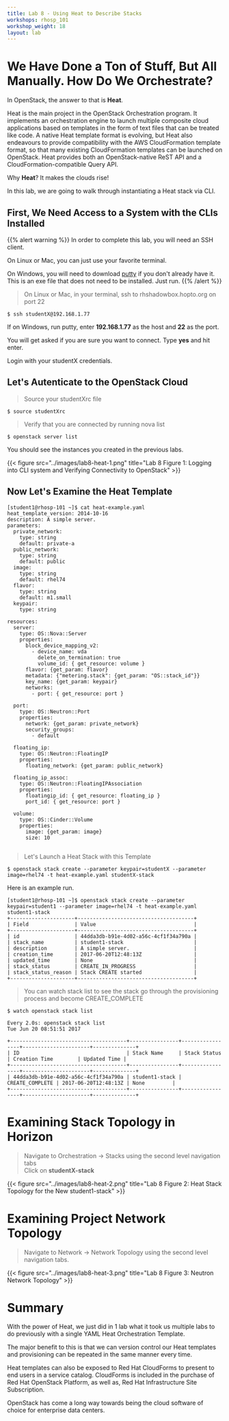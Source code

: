 ```yaml
---
title: Lab 8 - Using Heat to Describe Stacks
workshops: rhosp_101
workshop_weight: 18
layout: lab
---
```


# We Have Done a Ton of Stuff, But All Manually. How Do We Orchestrate?

In OpenStack, the answer to that is **Heat**.

Heat is the main project in the OpenStack Orchestration program. It implements an orchestration engine to launch multiple composite cloud applications based on templates in the form of text files that can be treated like code. A native Heat template format is evolving, but Heat also endeavours to provide compatibility with the AWS CloudFormation template format, so that many existing CloudFormation templates can be launched on OpenStack. Heat provides both an OpenStack-native ReST API and a CloudFormation-compatible Query API.

Why **Heat**? It makes the clouds rise!

In this lab, we are going to walk through instantiating a Heat stack via CLI.

## First, We Need Access to a System with the CLIs Installed

{{% alert warning %}}
In order to complete this lab, you will need an SSH client.

On Linux or Mac, you can just use your favorite terminal.

On Windows, you will need to download [putty](https://the.earth.li/~sgtatham/putty/latest/w64/putty.exe) if you don't already have it. This is an exe file that does not need to be installed. Just run.
{{% /alert %}}

> On Linux or Mac, in your terminal, ssh to rhshadowbox.hopto.org on port 22

```
$ ssh studentX@192.168.1.77
```

If on Windows, run putty, enter **192.168.1.77** as the host and **22** as the port.

You will get asked if you are sure you want to connect. Type **yes** and hit enter.

Login with your studentX credentials.

## Let's Autenticate to the OpenStack Cloud

> Source your studentXrc file

```
$ source studentXrc
```

> Verify that you are connected by running nova list

```
$ openstack server list
```

You should see the instances you created in the previous labs.

{{< figure src="../images/lab8-heat-1.png" title="Lab 8 Figure 1: Logging into CLI system and Verifying Connectivity to OpenStack" >}}

## Now Let's Examine the Heat Template

```
[student1@rhosp-101 ~]$ cat heat-example.yaml 
heat_template_version: 2014-10-16  
description: A simple server.  
parameters:
  private_network:
    type: string
    default: private-a
  public_network:
    type: string
    default: public
  image:
    type: string
    default: rhel74
  flavor:
    type: string
    default: m1.small
  keypair:
    type: string

resources:  
  server:
    type: OS::Nova::Server
    properties:
      block_device_mapping_v2:
        - device_name: vda
          delete_on_termination: true
          volume_id: { get_resource: volume }
      flavor: {get_param: flavor}
      metadata: {"metering.stack": {get_param: "OS::stack_id"}}
      key_name: {get_param: keypair}
      networks:
        - port: { get_resource: port }

  port:
    type: OS::Neutron::Port
    properties:
      network: {get_param: private_network}
      security_groups:
        - default

  floating_ip:
    type: OS::Neutron::FloatingIP
    properties:
      floating_network: {get_param: public_network}

  floating_ip_assoc:
    type: OS::Neutron::FloatingIPAssociation
    properties:
      floatingip_id: { get_resource: floating_ip }
      port_id: { get_resource: port }

  volume:
    type: OS::Cinder::Volume
    properties:
      image: {get_param: image}
      size: 10


```

> Let's Launch a Heat Stack with this Template

```
$ openstack stack create --parameter keypair=studentX --parameter image=rhel74 -t heat-example.yaml studentX-stack
```

Here is an example run.
```
[student1@rhosp-101 ~]$ openstack stack create --parameter keypair=student1 --parameter image=rhel74 -t heat-example.yaml student1-stack
+---------------------+--------------------------------------+
| Field               | Value                                |
+---------------------+--------------------------------------+
| id                  | 44dda3db-b91e-4d02-a56c-4cf1f34a790a |
| stack_name          | student1-stack                       |
| description         | A simple server.                     |
| creation_time       | 2017-06-20T12:48:13Z                 |
| updated_time        | None                                 |
| stack_status        | CREATE_IN_PROGRESS                   |
| stack_status_reason | Stack CREATE started                 |
+---------------------+--------------------------------------+
```

> You can watch stack list to see the stack go through the provisioning process and become CREATE_COMPLETE

```
$ watch openstack stack list
```

```
Every 2.0s: openstack stack list                                                                                 Tue Jun 20 08:51:51 2017

+--------------------------------------+----------------+-----------------+----------------------+--------------+
| ID                                   | Stack Name     | Stack Status    | Creation Time        | Updated Time |
+--------------------------------------+----------------+-----------------+----------------------+--------------+
| 44dda3db-b91e-4d02-a56c-4cf1f34a790a | student1-stack | CREATE_COMPLETE | 2017-06-20T12:48:13Z | None         |
+--------------------------------------+----------------+-----------------+----------------------+--------------+
```

# Examining Stack Topology in Horizon

> Navigate to Orchestration -> Stacks using the second level navigation tabs  
> Click on **studentX-stack**

{{< figure src="../images/lab8-heat-2.png" title="Lab 8 Figure 2: Heat Stack Topology for the New student1-stack" >}}

# Examining Project Network Topology

> Navigate to Network -> Network Topology using the second level navigation tabs.

{{< figure src="../images/lab8-heat-3.png" title="Lab 8 Figure 3: Neutron Network Topology" >}}

# Summary

With the power of Heat, we just did in 1 lab what it took us multiple labs to do previously with a single YAML Heat Orchestration Template.

The major benefit to this is that we can version control our Heat templates and provisioning can be repeated in the same manner every time.

Heat templates can also be exposed to Red Hat CloudForms to present to end users in a service catalog. CloudForms is included in the purchase of Red Hat OpenStack Platform, as well as, Red Hat Infrastructure Site Subscription.

OpenStack has come a long way towards being the cloud software of choice for enterprise data centers.

